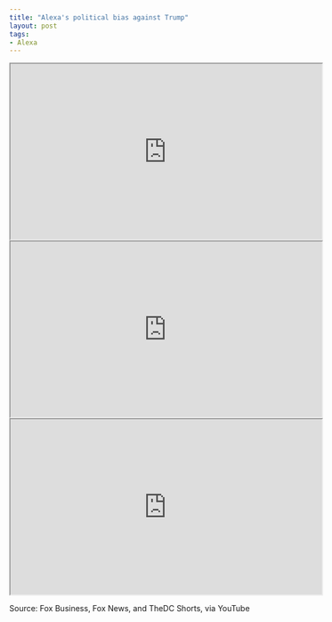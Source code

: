 ```yaml
---
title: "Alexa's political bias against Trump"
layout: post
tags:
- Alexa
---
```


<iframe width="560" height="315" src="https://www.youtube.com/embed/I-6TCI3p6wg?si=oedn4KXkF59mplwe" title="Alexa's political bias against Trump" allow="accelerometer; autoplay; clipboard-write; encrypted-media; gyroscope; picture-in-picture; web-share" referrerpolicy="strict-origin-when-cross-origin" allowfullscreen></iframe>

<iframe width="560" height="315" src="https://www.youtube.com/embed/jbo1gkS3Okk?si=Tkkder6L3rNrHsgl" title="Alexa's political bias against Trump" allow="accelerometer; autoplay; clipboard-write; encrypted-media; gyroscope; picture-in-picture; web-share" referrerpolicy="strict-origin-when-cross-origin" allowfullscreen></iframe>

<iframe width="560" height="315" src="https://www.youtube.com/embed/0_uYlUro_Qk?si=fCDs_gNDFIXEG2pL" title="Alexa's political bias against Trump" allow="accelerometer; autoplay; clipboard-write; encrypted-media; gyroscope; picture-in-picture; web-share" referrerpolicy="strict-origin-when-cross-origin" allowfullscreen></iframe>

Source: Fox Business, Fox News, and TheDC Shorts, via YouTube
